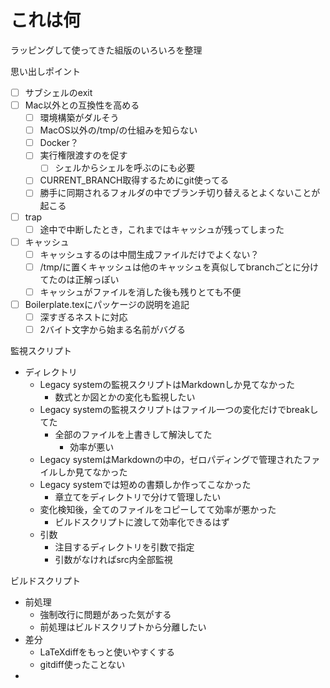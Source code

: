 # これは何

ラッピングして使ってきた組版のいろいろを整理

思い出しポイント

- [ ] サブシェルのexit
- [ ] Mac以外との互換性を高める
  - [ ] 環境構築がダルそう
  - [ ] MacOS以外の/tmp/の仕組みを知らない
  - [ ] Docker？
  - [ ] 実行権限渡すのを促す
    - [ ] シェルからシェルを呼ぶのにも必要
  - [ ] CURRENT_BRANCH取得するためにgit使ってる
  - [ ] 勝手に同期されるフォルダの中でブランチ切り替えるとよくないことが起こる
- [ ] trap
  - [ ] 途中で中断したとき，これまではキャッシュが残ってしまった
- [ ] キャッシュ
  - [ ] キャッシュするのは中間生成ファイルだけでよくない？
  - [ ] /tmp/に置くキャッシュは他のキャッシュを真似してbranchごとに分けてたのは正解っぽい
  - [ ] キャッシュがファイルを消した後も残りとても不便
- [ ] Boilerplate.texにパッケージの説明を追記
  - [ ] 深すぎるネストに対応
  - [ ] 2バイト文字から始まる名前がバグる

監視スクリプト

- ディレクトリ
  - Legacy systemの監視スクリプトはMarkdownしか見てなかった
    - 数式とか図とかの変化も監視したい
  - Legacy systemの監視スクリプトはファイル一つの変化だけでbreakしてた
    - 全部のファイルを上書きして解決してた
      - 効率が悪い
  - Legacy systemはMarkdownの中の，ゼロパディングで管理されたファイルしか見てなかった
  - Legacy systemでは短めの書類しか作ってこなかった
    - 章立てをディレクトリで分けて管理したい
  - 変化検知後，全てのファイルをコピーしてて効率が悪かった
    - ビルドスクリプトに渡して効率化できるはず
  - 引数
    - 注目するディレクトリを引数で指定
    - 引数がなければsrc内全部監視

<!--
- 情報
  - [ ] 前後（ビフォーアフター）
  - [ ] ディレクトリ（）target
    - [x] 番号
    - [x] イレギュラー・連想
  - [ ] バッファー　Target_1[target_0]=ハッシュ
    - [ ] ファイル名に新しく識別番号を割り振る，
    - [ ] 連想配列
    - [ ] target_0["aaa"]=1，インクリメント
    - [ ] 要素数分回す，回す点に関しては要素数だけが大事
    - [ ] 必要なのは要素数だけ
      - [ ] 要素数_1["${target}"]=インクリメントで数えた要素数
      - [ ] インクリメント必要？
  - [ ] 変化検知後は配列を初期化

  - [ ] ゼロパディングしてた理由
    - [ ] エディタで表示されるファイルが辞書順で整数順ではなくて不便だった
    - [ ] メモ
  - [ ] 状態変数で管理するメリット
    - [ ] 擬多次元配列を使う時に引数が少なく済む
  - [ ] 将来的に，状態変数を文字列ではなくpartのような配列として管理したい
      配列を使えばもっとメタ的操作ができそう

    
ファイルの数が変わったら

増減に関わるファイルを探す
探すために名前を控える
控えた名前と現在の名前を比較
第一周と変更後の周回のみ名前を上書きする
名前のリストが必要
最後まで探し切る
for文の中で，何周目なのか知るためにインクリメント必要？
名称変更を考えると，増えたファイルと減ったファイル両方考えないといけない

# 配列を比較
  # 引数は比べる二つの配列
  # 引数の順番に意味を持たせる
# 配列を記録
  # 異なる要素を割り出し，要素のインデックスを記録する 
    # ファイル数が増減する前後でインデックスがズレた場合，どっちのバッファーを参照すればいいかわからなくなる
      # 要素のインデックスではなく名前を記録する
        # せっかく場合分けするんだからインデックスで記録する
        # ファイル増えたらcurrent_index参照，ファイル減ったらprevious_index参照
        # 更新する前にビルドスクリプトを呼ぶから情報は保持される
        # ファイル数が変わらない状態，増えた数と減った数が等しい場合がある
        # リネームとか
  # 増減したファイル・変更されたファイルに対応する処理を分ける予定はないが，一応分けて記録する
    # 二つの記録の重複はビルドスクリプト側で処理する
  # modeによって記録する配列を変える

-->
  
ビルドスクリプト

- 前処理
  - 強制改行に問題があった気がする
  - 前処理はビルドスクリプトから分離したい
- 差分
  - LaTeXdiffをもっと使いやすくする
  - gitdiff使ったことない
- 